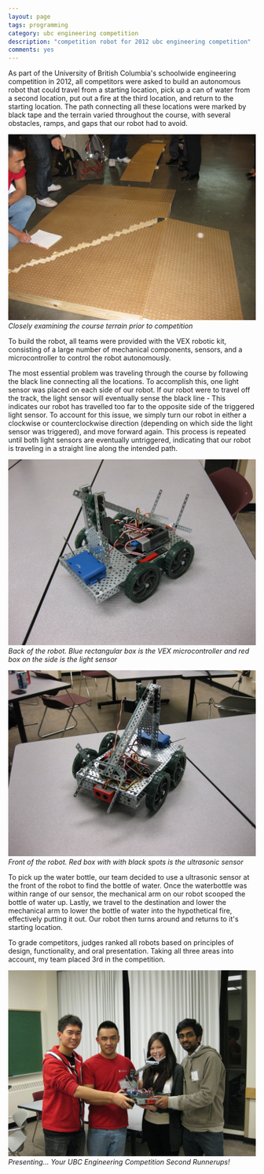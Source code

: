```yaml
---
layout: page
tags: programming
category: ubc engineering competition
description: "competition robot for 2012 ubc engineering competition"
comments: yes
---
```


As part of the University of British Columbia's schoolwide engineering competition in 2012, all competitors were asked to build an autonomous robot that could travel from a starting location, pick up a can of water from a second location, put out a fire at the third location, and return to the starting location. The path connecting all these locations were marked by black tape and the terrain varied throughout the course, with several obstacles, ramps, and gaps that our robot had to avoid.

![Closely examining the course terrain prior to competition](/res/IMG_6440.JPG)
_Closely examining the course terrain prior to competition_

To build the robot, all teams were provided with the VEX robotic kit, consisting of a large number of mechanical components, sensors, and a microcontroller to control the robot autonomously.

The most essential problem was traveling through the course by following the black line connecting all the locations. To accomplish this, one light sensor was placed on each side of our robot. If our robot were to travel off the track, the light sensor will eventually sense the black line - This indicates our robot has travelled too far to the opposite side of the triggered light sensor. To account for this issue, we simply turn our robot in either a clockwise or counterclockwise direction (depending on which side the light sensor was triggered), and move forward again. This process is repeated until both light sensors are eventually untriggered, indicating that our robot is traveling in a straight line along the intended path.

![Back of the robot](/res/IMG_6457.JPG)
_Back of the robot. Blue rectangular box is the VEX microcontroller and red box on the side is the light sensor_

![Front of the robot](/res/IMG_6459.JPG)
_Front of the robot. Red box with with black spots is the ultrasonic sensor_

To pick up the water bottle, our team decided to use a ultrasonic sensor at the front of the robot to find the bottle of water. Once the waterbottle was within range of our sensor, the mechanical arm on our robot scooped the bottle of water up. Lastly, we travel to the destination and lower the mechanical arm to lower the bottle of water into the hypothetical fire, effectively putting it out. Our robot then turns around and returns to it's starting location.

To grade competitors, judges ranked all robots based on principles of design, functionality, and oral presentation. Taking all three areas into account, my team placed 3rd in the competition.

![Second Runner Ups](/res/IMG_6464.JPG)
_Presenting... Your UBC Engineering Competition Second Runnerups!_
